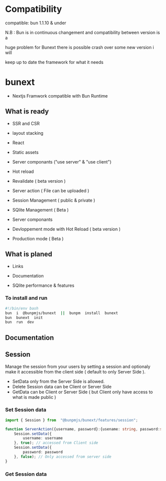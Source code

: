 # Compatibility

compatible: bun 1.1.10 & under

N.B : Bun is in continuous changement and compatibility between version is a

huge problem for Bunext there is possible crash over some new version i will

keep up to date the framework for what it needs

# bunext

- Nextjs Framwork compatible with Bun Runtime

## What is ready

- SSR and CSR

- layout stacking

- React

- Static assets

- Server componants ("use server" & "use client")

- Hot reload

- Revalidate ( beta version )

- Server action ( File can be uploaded )

- Session Management ( public & private )

- SQlite Management ( Beta )

- Server componants

- Devloppement mode with Hot Reload ( beta version )

- Production mode ( Beta )

## What is planed

- Links

- Documentation

- SQlite performance & features

### To install and run

```Bash
#!/bin/env bash
bun  i  @bunpmjs/bunext  ||  bunpm  install  bunext
bun  bunext  init
bun  run  dev
```

## Documentation

## Session

Manage the session from your users by setting a session and optionaly make it accessible from the client side ( default to only Server Side ).

- SetData only from the Server Side is allowed.
- Delete Session data can be Client or Server Side
- GetData can be Client or Server Side ( but Client only have access to what is made public )

### Set Session data

```TypeScript XML
import { Session } from  "@bunpmjs/bunext/features/session";

function ServerAction({username, password}:{usename: string, password:string}) {
	Session.setData({
		username: username
	}, true); // accessed from Client side
	Session.setData({
		password: password
	}, false); // Only accessed from server side
}
```

### Get Session data

```TypeScript XML



```
